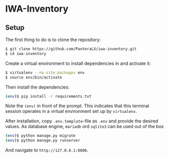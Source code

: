 # IWA-Inventory

## Setup

The first thing to do is to clone the repository:

```sh
$ git clone https://github.com/PanteraLX/iwa-inventory.git
$ cd iwa-inventory
```

Create a virtual environment to install dependencies in and activate it:

```sh
$ virtualenv --no-site-packages env
$ source env/bin/activate
```

Then install the dependencies:

```sh
(env)$ pip install -r requirements.txt
```
Note the `(env)` in front of the prompt. This indicates that this terminal
session operates in a virtual environment set up by `virtualenv`.

After installation, copy `.env.template`-file as `.env` and provide the desired values. As database engine, `mariadb` ord `sqlite3` can be used out of the box
```sh
(env)$ python manage.py migrate
(env)$ python manage.py runserver
```
And navigate to `http://127.0.0.1:8000`.


